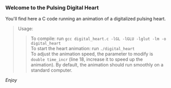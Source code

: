 ### Welcome to the Pulsing Digital Heart  
  
You'll find here a C code running an animation of a digitalized pulsing heart.  
> Usage:  
> > To compile: run `gcc digital_heart.c -lGL -lGLU -lglut -lm -o digital_heart`  
> > To start the heart animation: run `./digital_heart`  
> To adjust the animation speed, the parameter to modify is `double time_incr` (line 18, increase it to speed up the animation). By default, the animation should run smoothly on a standard computer.  

*Enjoy*
